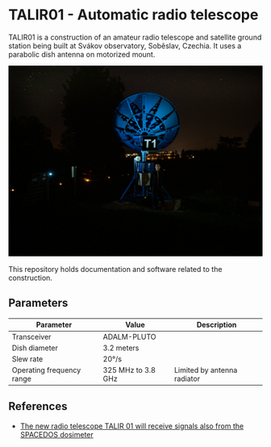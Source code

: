 # TALIR01 - Automatic radio telescope


TALIR01 is a construction of an amateur radio telescope and satellite ground station being built at Svákov observatory, Soběslav, Czechia. It uses a parabolic dish antenna on motorized mount.

![TFSLOT01A prototype](doc/img/TALIR01.jpg)

This repository holds documentation and software related to the construction.

## Parameters

| Parameter | Value | Description |
|-----------|-------|-------------|
| Transceiver | ADALM-PLUTO |  |
| Dish diameter | 3.2 meters |  |
| Slew rate | 20°/s |  |
| Operating frequency range | 325 MHz to 3.8 GHz |  Limited by antenna radiator |

## References

  * [The new radio telescope TALIR 01 will receive signals also from the SPACEDOS dosimeter](http://www.ujf.cas.cz/en/news/The-new-radio-telescope-Talir-01-will-receive-signals-also-from-the-SPACEDOS-dosimeter/)
